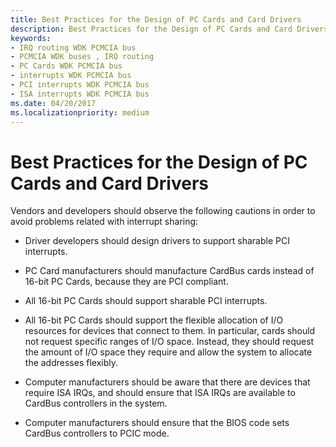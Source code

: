 ```yaml
---
title: Best Practices for the Design of PC Cards and Card Drivers
description: Best Practices for the Design of PC Cards and Card Drivers
keywords:
- IRQ routing WDK PCMCIA bus
- PCMCIA WDK buses , IRQ routing
- PC Cards WDK PCMCIA bus
- interrupts WDK PCMCIA bus
- PCI interrupts WDK PCMCIA bus
- ISA interrupts WDK PCMCIA bus
ms.date: 04/20/2017
ms.localizationpriority: medium
---
```


# Best Practices for the Design of PC Cards and Card Drivers





Vendors and developers should observe the following cautions in order to avoid problems related with interrupt sharing:

-   Driver developers should design drivers to support sharable PCI interrupts.

-   PC Card manufacturers should manufacture CardBus cards instead of 16-bit PC Cards, because they are PCI compliant.

-   All 16-bit PC Cards should support sharable PCI interrupts.

-   All 16-bit PC Cards should support the flexible allocation of I/O resources for devices that connect to them. In particular, cards should not request specific ranges of I/O space. Instead, they should request the amount of I/O space they require and allow the system to allocate the addresses flexibly.

-   Computer manufacturers should be aware that there are devices that require ISA IRQs, and should ensure that ISA IRQs are available to CardBus controllers in the system.

-   Computer manufacturers should ensure that the BIOS code sets CardBus controllers to PCIC mode.

 

 





